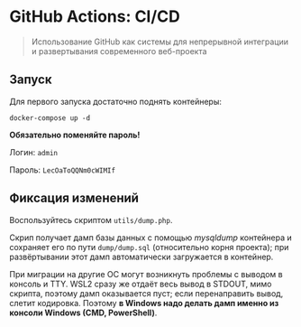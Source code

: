 # GitHub Actions: CI/CD

> Использование GitHub как системы для непрерывной интеграции и развертывания современного веб-проекта

## Запуск

Для первого запуска достаточно поднять контейнеры:

```shell
docker-compose up -d
```

**Обязательно поменяйте пароль!**

Логин: `admin`

Пароль: `LecOaToQQNm0cWIMIf`

## Фиксация изменений

Воспользуйтесь скриптом `utils/dump.php`.

Скрип получает дамп базы данных с помощью *mysqldump* контейнера и сохраняет его по пути `dump/dump.sql` (относительно
корня проекта); при развёртывании этот дамп автоматически загружается в контейнер.

При миграции на другие ОС могут возникнуть проблемы с выводом в консоль и TTY. WSL2 сразу же отдаёт весь вывод в STDOUT,
мимо скрипта, поэтому дамп оказывается пуст; если перенаправить вывод, слетит кодировка. Поэтому **в Windows надо делать
дамп именно из консоли Windows (CMD, PowerShell)**.
